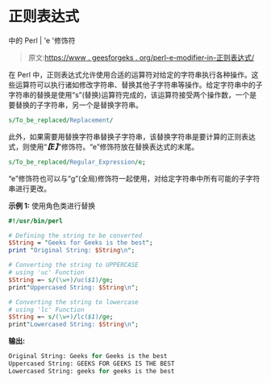 # 正则表达式

中的 Perl | 'e '修饰符

> 原文:[https://www . geesforgeks . org/perl-e-modifier-in-正则表达式/](https://www.geeksforgeeks.org/perl-e-modifier-in-regular-expression/)

在 Perl 中，正则表达式允许使用合适的运算符对给定的字符串执行各种操作。这些运算符可以执行诸如修改字符串、替换其他子字符串等操作。给定字符串中的子字符串的替换是使用“s”(替换)运算符完成的，该运算符接受两个操作数，一个是要替换的子字符串，另一个是替换字符串。

```perl
s/To_be_replaced/Replacement/
```

此外，如果需要用替换字符串替换子字符串，该替换字符串是要计算的正则表达式，则使用“***【E】***”修饰符。“e”修饰符放在替换表达式的末尾。

```perl
s/To_be_replaced/Regular_Expression/e;
```

“e”修饰符也可以与“g”(全局)修饰符一起使用，对给定字符串中所有可能的子字符串进行更改。

**示例 1:** 使用角色类进行替换

```perl
#!/usr/bin/perl

# Defining the string to be converted
$String = "Geeks for Geeks is the best";
print "Original String: $String\n";

# Converting the string to UPPERCASE
# using 'uc' Function
$String =~ s/(\w+)/uc($1)/ge;
print"Uppercased String: $String\n";

# Converting the string to lowercase
# using 'lc' Function
$String =~ s/(\w+)/lc($1)/ge;
print"Lowercased String: $String\n";
```

**输出:**

```perl
Original String: Geeks for Geeks is the best
Uppercased String: GEEKS FOR GEEKS IS THE BEST
Lowercased String: geeks for geeks is the best

```